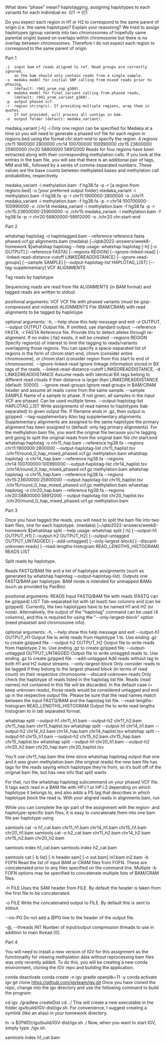 What does "phase" mean?
haplotagging, assigning haplotypes to each variants for each individual
ex. 0/1 -> 0|1

Do you expect each region in H1 or H2 to correspond to the same parent of origin (i.e. the same haplotype)? Explain your reasoning?
We tried to assign haplotypes (group variants into two chromosomes of hopefully same parental origin) based on overlaps within chromosome but there is no overlap between chromosomes.
Therefore I do not expect each region to correspond to the same parent of origin

Part 1 

    -i  input bam of reads aligned to ref. Read groups are currently ignored,
        so the bam should only contain reads from a single sample.
    -s  medaka model for initial SNP calling from mixed reads prior to phasing,
        (default: r941_prom_snp_g360).
    -m  medaka model for final variant calling from phased reads,
        (default: r941_prom_variant_g360).
    -p  output phased vcf.
    -r  region string(s). If providing multiple regions, wrap them in quotes.
        If not provided, will process all contigs in bam. 
    -o  output folder (default: medaka_variant).
medaka_variant [-h] -i <bam>
Only one region can be specified for Medaka at a time so you will need to generate a phased vcf file for each region in regions.bed using the format chr:start-end to specify the region.
4 regions
chr11	1900000	2800000
chr14	100700000	100990000
chr15	23600000	25900000
chr20	58800000	58912000
Reads for four regions have been extracted along with their corresponding methylation calls. If you look at the entries in the bam file, you will see that there is an additional pair of tags, MM and ML, followed by a series of comma-separated numbers. These values are the base counts between methylated bases and methylation call probabilities, respectively.

medaka_variant -i methylation.bam -f hg38.fa -p -r [a region from regions.bed] -o [your preferred output folder] 
medaka_variant -i methylation.bam -f hg38.fa -p -r chr11:1900000-2800000 -o ./chr11
medaka_variant -i methylation.bam -f hg38.fa -p -r chr14:100700000-100990000 -o ./chr14
medaka_variant -i methylation.bam -f hg38.fa -p -r chr15:23600000-25900000 -o ./chr15
medaka_variant -i methylation.bam -f hg38.fa -p -r chr20:58800000-58912000 -o ./chr20
chr:start-end


Part 2 

whatshap haplotag -o haplotagged.bam --reference reference.fasta phased.vcf.gz alignments.bam
(medaka) [~/qbb2022-answers/week8-homework $]whatshap haplotag --help
usage: whatshap haplotag [-h] [-o OUTPUT] [--reference FASTA]
                         [--regions REGION] [--ignore-linked-read]
                         [--linked-read-distance-cutoff LINKEDREADDISTANCE]
                         [--ignore-read-groups] [--sample SAMPLE]
                         [--output-haplotag-list HAPLOTAG_LIST]
                         [--tag-supplementary]
                         VCF ALIGNMENTS

Tag reads by haplotype

Sequencing reads are read from file ALIGNMENTS (in BAM format) and tagged reads
are written to stdout.

positional arguments:
  VCF                   VCF file with phased variants (must be gzip-compressed
                        and indexed)
  ALIGNMENTS            File (BAM/CRAM) with read alignments to be tagged by
                        haplotype

optional arguments:
  -h, --help            show this help message and exit
  -o OUTPUT, --output OUTPUT
                        Output file. If omitted, use standard output.
  --reference FASTA, -r FASTA
                        Reference file. Provide this to detect alleles through
                        re-alignment. If no index (.fai) exists, it will be
                        created
  --regions REGION      Specify region(s) of interest to limit the tagging to
                        reads/variants overlapping those regions. You can
                        specify a space-separated list of regions in the form
                        of chrom:start-end, chrom (consider entire
                        chromosome), or chrom:start (consider region from this
                        start to end of chromosome).
  --ignore-linked-read  Ignore linkage information stored in BX tags of the
                        reads.
  --linked-read-distance-cutoff LINKEDREADDISTANCE, -d LINKEDREADDISTANCE
                        Assume reads with identical BX tags belong to
                        different read clouds if their distance is larger than
                        LINKEDREADDISTANCE (default: 50000).
  --ignore-read-groups  Ignore read groups in BAM/CRAM header and assume all
                        reads come from the same sample.
  --sample SAMPLE       Name of a sample to phase. If not given, all samples
                        in the input VCF are phased. Can be used multiple
                        times.
  --output-haplotag-list HAPLOTAG_LIST
                        Write assignments of read names to haplotypes (tab
                        separated) to given output file. If filename ends in
                        .gz, then output is gzipped.
  --tag-supplementary   Also tag supplementary alignments. Supplementary
                        alignments are assigned to the same haplotype the
                        primary alignment has been assigned to (default: only
                        tag primary alignments).
For the methylation.bam file, you want the original file because you’re tagging and going to split the original reads from the original bam file
chr:start:end
whatshap haplotag -o chr11_hap.bam --reference hg38.fa --regions chr11:1900000:2800000 --output-haplotag-list chr11_haplist.tsv ./chr11/round_0_hap_mixed_phased.vcf.gz methylation.bam
whatshap haplotag -o chr14_hap.bam --reference hg38.fa --regions chr14:100700000:100990000 --output-haplotag-list chr14_haplist.tsv ./chr14/round_0_hap_mixed_phased.vcf.gz methylation.bam
whatshap haplotag -o chr15_hap.bam --reference hg38.fa --regions chr15:23600000:25900000 --output-haplotag-list chr15_haplist.tsv ./chr15/round_0_hap_mixed_phased.vcf.gz methylation.bam
whatshap haplotag -o chr20_hap.bam --reference hg38.fa --regions chr20:58800000:58912000 --output-haplotag-list chr20_haplist.tsv ./chr20/round_0_hap_mixed_phased.vcf.gz methylation.bam


Part 3 

Once you have tagged the reads, you will need to split the bam file into two bam files, one for each haplotype. 
(medaka) [~/qbb2022-answers/week8-homework $]whatshap split --help
usage: whatshap split [-h] [--output-h1 OUTPUT_H1] [--output-h2 OUTPUT_H2]
                      [--output-untagged OUTPUT_UNTAGGED] [--add-untagged]
                      [--only-largest-block] [--discard-unknown-reads]
                      [--read-lengths-histogram READ_LENGTHS_HISTOGRAM]
                      READS LIST

Split reads by haplotype.

Reads FASTQ/BAM file and a list of haplotype assignments (such as generated by
whatshap haplotag --output-haplotag-list). Outputs one FASTQ/BAM per haplotype.
BAM mode is intended for unmapped BAMs (such as provided by PacBio).

positional arguments:
  READS                 Input FASTQ/BAM file with reads (FASTQ can be gzipped)
  LIST                  Tab-separated list with (at least) two columns
                        <readname> and <haplotype> (can be gzipped).
                        Currently, the two haplotypes have to be named H1 and
                        H2 (or none). Alternatively, the output of the
                        "haplotag" command can be used (4 columns), and this
                        is required for using the "--only-largest-block"
                        option (need phaseset and chromosome info).

optional arguments:
  -h, --help            show this help message and exit
  --output-h1 OUTPUT_H1
                        Output file to write reads from Haplotype 1 to. Use
                        ending .gz to create gzipped file.
  --output-h2 OUTPUT_H2
                        Output file to write reads from Haplotype 2 to. Use
                        ending .gz to create gzipped file.
  --output-untagged OUTPUT_UNTAGGED
                        Output file to write untagged reads to. Use ending .gz
                        to create gzipped file.
  --add-untagged        Add reads without tag to both H1 and H2 output
                        streams.
  --only-largest-block  Only consider reads to be tagged if they belong to the
                        largest phased block (in terms of read count) on their
                        respective chromosome
  --discard-unknown-reads
                        Only check the haplotype of reads listed in the
                        haplotag list file. Reads (read names) not contained
                        in this file will be discarded. In the default case (=
                        keep unknown reads), those reads would be considered
                        untagged and end up in the respective output file.
                        Please be sure that the read names match between the
                        input FASTQ/BAM and the haplotag list file.
  --read-lengths-histogram READ_LENGTHS_HISTOGRAM
                        Output file to write read lengths histogram to in tab
                        separated format.

whatshap split --output-h1 chr11_h1.bam --output-h2 chr11_h2.bam chr11_hap.bam chr11_haplist.tsv
whatshap split --output-h1 chr14_h1.bam --output-h2 chr14_h2.bam chr14_hap.bam chr14_haplist.tsv
whatshap split --output-h1 chr15_h1.bam --output-h2 chr15_h2.bam chr15_hap.bam chr15_haplist.tsv
whatshap split --output-h1 chr20_h1.bam --output-h2 chr20_h2.bam chr20_hap.bam chr20_haplist.tsv

You’ll use chr11_hap.bam this time since whatshap haplotag output that one and it was given methylation.bam (the original reads)
the new bam file has tags for the reads saying which haplotype they’re from, so it’s built off of the original bam file, but has new info that split wants

For that, run the whatshap haplotag subcommand on your phased VCF file. It tags each read in a BAM file with HP:i:1 or HP:i:2 depending on which haplotype it belongs to, and also adds a PS tag that describes in which haplotype block the read is. With your aligned reads in alignments.bam, run

While you can complete the igv part of the assignment with the region- and haplotype-specific bam files, it is easy to concatenate them into one bam file per haplotype using

samtools cat -o h1_cat.bam chr11_h1.bam chr14_h1.bam chr15_h1.bam chr20_h1.bam
samtools cat -o h2_cat.bam chr11_h2.bam chr14_h2.bam chr15_h2.bam chr20_h2.bam

samtools index h1_cat.bam
samtools index h2_cat.bam

samtools cat [-b list] [-h header.sam] [-o out.bam] in1.bam in2.bam
-b FOFN
Read the list of input BAM or CRAM files from FOFN. These are concatenated prior to any files specified on the command line. Multiple -b FOFN options may be specified to concatenate multiple lists of BAM/CRAM files.

-h FILE
Uses the SAM header from FILE. By default the header is taken from the first file to be concatenated.

-o FILE
Write the concatenated output to FILE. By default this is sent to stdout.

--no-PG
Do not add a @PG line to the header of the output file.

-@, --threads INT
Number of input/output compression threads to use in addition to main thread [0].


Part 4 

You will need to install a new version of IGV for this assignment as the functionality for viewing methylation data without reprocessing bam files was only recently added. To do this, you will be creating a new conda environment, cloning the IGV repo and building the application.

conda deactivate
conda create -n igv gradle openjdk=11 -y
conda activate igv
git clone https://github.com/igvteam/igv.git
Once you have cloned the repo, change into the igv directory and use the following command to build the program:

cd igv
./gradlew createDist
cd ../
This will create a new executable in the folder igv/build/IGV-dist/igv.sh. For convenience, I suggest creating a symlink (like an alias) in your homework directory.

ln -s ${PWD}/igv/build/IGV-dist/igv.sh ./
Now, when you want to start IGV, simply type ./igv.sh.

samtools index h1_cat.bam

